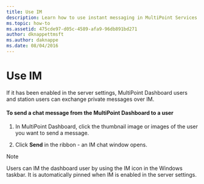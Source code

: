 ```yaml
---
title: Use IM
description: Learn how to use instant messaging in MultiPoint Services
ms.topic: how-to
ms.assetid: 475cde97-d05c-4589-afa9-96db891bd271
author: dknappettmsft
ms.author: daknappe
ms.date: 08/04/2016
---
```

# Use IM
If it has been enabled in the server settings, MultiPoint Dashboard users and station users can exchange private messages over IM.

#### To send a chat message from the MultiPoint Dashboard to a user

1.  In MultiPoint Dashboard, click the thumbnail image or images of the user you want to send a message.

2.  Click **Send** in the ribbon - an IM chat window opens.

> [!NOTE]
> Users can IM the dashboard user by using the IM icon in the Windows taskbar. It is automatically pinned when IM is enabled in the server settings.

